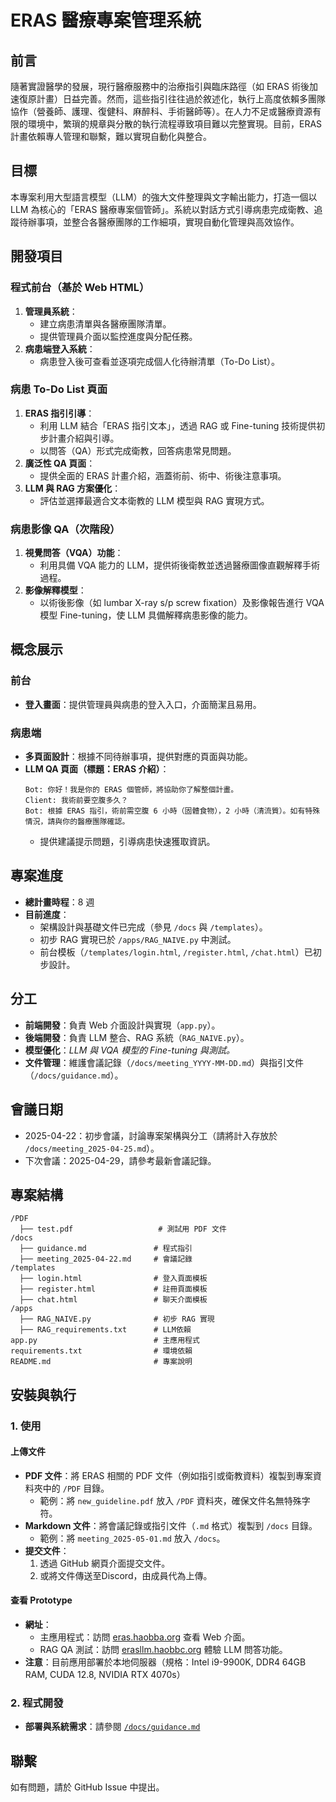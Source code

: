# ERAS 醫療專案管理系統

## 前言
隨著實證醫學的發展，現行醫療服務中的治療指引與臨床路徑（如 ERAS 術後加速復原計畫）日益完善。然而，這些指引往往過於敘述化，執行上高度依賴多團隊協作（營養師、護理、復健科、麻醉科、手術醫師等）。在人力不足或醫療資源有限的環境中，繁瑣的規章與分散的執行流程導致項目難以完整實現。目前，ERAS 計畫依賴專人管理和聯繫，難以實現自動化與整合。

## 目標
本專案利用大型語言模型（LLM）的強大文件整理與文字輸出能力，打造一個以 LLM 為核心的「ERAS 醫療專案個管師」。系統以對話方式引導病患完成衛教、追蹤待辦事項，並整合各醫療團隊的工作細項，實現自動化管理與高效協作。

## 開發項目

### 程式前台（基於 Web HTML）
1. **管理員系統**：
   - 建立病患清單與各醫療團隊清單。
   - 提供管理員介面以監控進度與分配任務。
2. **病患端登入系統**：
   - 病患登入後可查看並逐項完成個人化待辦清單（To-Do List）。

### 病患 To-Do List 頁面
1. **ERAS 指引引導**：
   - 利用 LLM 結合「ERAS 指引文本」，透過 RAG 或 Fine-tuning 技術提供初步計畫介紹與引導。
   - 以問答（QA）形式完成衛教，回答病患常見問題。
2. **廣泛性 QA 頁面**：
   - 提供全面的 ERAS 計畫介紹，涵蓋術前、術中、術後注意事項。
3. **LLM 與 RAG 方案優化**：
   - 評估並選擇最適合文本衛教的 LLM 模型與 RAG 實現方式。

### 病患影像 QA（次階段）
1. **視覺問答（VQA）功能**：
   - 利用具備 VQA 能力的 LLM，提供術後衛教並透過醫療圖像直觀解釋手術過程。
2. **影像解釋模型**：
   - 以術後影像（如 lumbar X-ray s/p screw fixation）及影像報告進行 VQA 模型 Fine-tuning，使 LLM 具備解釋病患影像的能力。

## 概念展示

### 前台
- **登入畫面**：提供管理員與病患的登入入口，介面簡潔且易用。
  
### 病患端
- **多頁面設計**：根據不同待辦事項，提供對應的頁面與功能。
- **LLM QA 頁面（標題：ERAS 介紹）**：
  ```
  Bot: 你好！我是你的 ERAS 個管師，將協助你了解整個計畫。
  Client: 我術前要空腹多久？
  Bot: 根據 ERAS 指引，術前需空腹 6 小時（固體食物），2 小時（清流質）。如有特殊情況，請與你的醫療團隊確認。
  ```
  - 提供建議提示問題，引導病患快速獲取資訊。

## 專案進度
- **總計畫時程**：8 週
- **目前進度**：
  - 架構設計與基礎文件已完成（參見 `/docs` 與 `/templates`）。
  - 初步 RAG 實現已於 `/apps/RAG_NAIVE.py` 中測試。
  - 前台模板（`/templates/login.html`, `/register.html`, `/chat.html`）已初步設計。

## 分工
- **前端開發**：負責 Web 介面設計與實現（`app.py`）。
- **後端開發**：負責 LLM 整合、RAG 系統（`RAG_NAIVE.py`）。
- **模型優化**：*LLM 與 VQA 模型的 Fine-tuning 與測試。*
- **文件管理**：維護會議記錄（`/docs/meeting_YYYY-MM-DD.md`）與指引文件（`/docs/guidance.md`）。

## 會議日期
- 2025-04-22：初步會議，討論專案架構與分工（請將計入存放於 `/docs/meeting_2025-04-25.md`）。
- 下次會議：2025-04-29，請參考最新會議記錄。

## 專案結構
```
/PDF
  ├── test.pdf                   # 測試用 PDF 文件
/docs
  ├── guidance.md               # 程式指引
  ├── meeting_2025-04-22.md     # 會議記錄
/templates
  ├── login.html                # 登入頁面模板
  ├── register.html             # 註冊頁面模板
  ├── chat.html                 # 聊天介面模板
/apps
  ├── RAG_NAIVE.py              # 初步 RAG 實現
  ├── RAG_requirements.txt      # LLM依賴
app.py                          # 主應用程式
requirements.txt                # 環境依賴
README.md                       # 專案說明
```

## 安裝與執行

### 1. 使用
#### 上傳文件
- **PDF 文件**：將 ERAS 相關的 PDF 文件（例如指引或衛教資料）複製到專案資料夾中的 `/PDF` 目錄。
  - 範例：將 `new_guideline.pdf` 放入 `/PDF` 資料夾，確保文件名無特殊字符。
- **Markdown 文件**：將會議記錄或指引文件（`.md` 格式）複製到 `/docs` 目錄。
  - 範例：將 `meeting_2025-05-01.md` 放入 `/docs`。
- **提交文件**：
  1. 透過 GitHub 網頁介面提交文件。
  2. 或將文件傳送至Discord，由成員代為上傳。

#### 查看 Prototype
- **網址**：
  - 主應用程式：訪問 [eras.haobba.org](https://eras.haobba.org) 查看 Web 介面。
  - RAG QA 測試：訪問 [erasllm.haobbc.org](https://erasllm.haobbc.org/) 體驗 LLM 問答功能。
- **注意**：目前應用部署於本地伺服器（規格：Intel i9-9900K, DDR4 64GB RAM, CUDA 12.8, NVIDIA RTX 4070s）

### 2. 程式開發
- **部署與系統需求**：請參閱 [`/docs/guidance.md`](./docs/guidance.md) 

## 聯繫
如有問題，請於 GitHub Issue 中提出。
